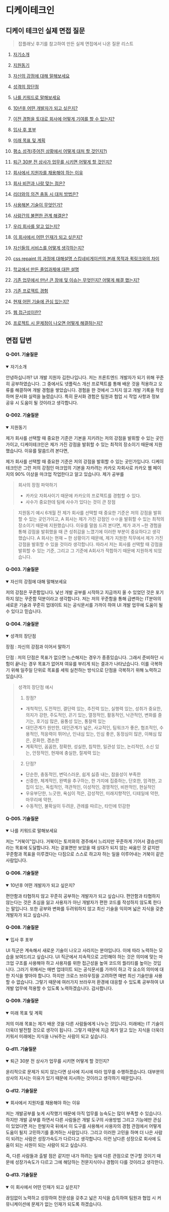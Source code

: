 # 디케이테크인  
## 디케이 테크인 실제 면접 질문 

> 잡플래닛 후기를 참고하여 만든 실제 면접에서 나온 질문 리스트 

1. [자기소개](#q-d01-기술질문)
1. [지원동기](#q-d02-기술질문)
1. [자신의 강점에 대해 말해보세요](#q-d03-기술질문)
1. [성격의 장단점](#q-d04-기술질문)
1. [나를 키워드로 말해보세요](#q-d05-기술질문)
1. [10년후 어떤 개발자가 되고 싶은지?](#q-d06-기술질문)
1. [이전 경험을 토대로 회사에 어떻게 기여를 할 수 있는지?](#q-d07-기술질문)
1. [입사 후 포부](#q-d08-기술질문)
1. [미래 목표 및 계획](#q-d09-기술질문)
1. [평소 성격(주어진 상황에서 어떻게 대처 할 것인지?)](#q-d10-기술질문)
1. [퇴근 30분 전 상사가 업무를 시키면 어떻게 할 것인지?](#q-d11-기술질문)
1. [회사에서 지원자를 채용해야 하는 이유](#q-d12-기술질문)
1. [회사 비전과 나랑 맞는 점은?](#q-d13-기술질문)
1. [리더와의 의견 충동 시 대처 방법은?](#q-d14-기술질문)
1. [사용해본 기술이 무엇인가?](#q-d15-기술질문)
1. [사람간의 불편한 관계 해결은?](#q-d16-기술질문)

1. [우리 회사를 알고 있는지?](#q-d17-기술질문)
1. [이 회사에서 어떤 인재가 되고 싶은지?](#q-d18-기술질문)
1. [자신들의 서비스를 어떻게 생각하는지?](#q-d19-기술질문)

1. [css repaint 의 과정에 대해설명 스킵네비게이션의 본래 목적과 퀵링크와의 차이](#q-d20-기술질문)
1. [학교에서 만든 졸업과제애 대한 설명](#q-d21-기술질문)
1. [기존 업무에서 만난 큰 장애 및 이슈는 무엇인지? 어떻게 해결 했는지?](#q-d22-기술질문)
1. [기존 프로젝트 경험](#q-d23-기술질문)
1. [현재 어떤 기술에 관심 있는지?](#q-d24-기술질문)
1. [웹 접근성이란?](#q-d25-기술질문)
1. [프로젝트 시 문제점이 나오면 어떻게 해결하는지?](#q-d26-기술질문)

## 면접 답변 

#### Q-D01. 기술질문 
<details open>
  <summary>자기소개</summary>

  안녕하십니까? UI 개발 지원자 김한나입니다.
  저는 프론트엔드 개발자가 되기 위해 꾸준히 공부하였습니다.
  그 중에서도 넷플릭스 개선 프로젝트를 통해 배운 것을 적용하고 오류를 해결하며 개발 경험을 쌓았습니다. 경험을 한 것에서 그치지 않고 개발 기록을 작성하며 문서화 실력을 늘렸습니다. 특히 문서화 경험은 팀원과 협업 시 작업 사항과 정보 공유 시 도움이 될 것이라고 생각합니다. 

</details>

#### Q-D02. 기술질문 
<details open>
  <summary>지원동기</summary>

  제가 회사를 선택할 때 중요한 기준은 기본을 지키려는 저의 강점을 발휘할 수 있는 곳인가이고, 디케이테크인은 제가 가진 강점을 발휘할 수 있는 최적의 장소이기 때문에 지원했습니다. 
  이유를 말씀드려 본다면, 

  제가 회사를 선택할 때 중요한 기준은  저의 강점을 발휘할 수 있는 곳인가입니다. 디케이테크인은 그런 저의 강점인 마크업의 기본을 자카려는 카카오 자회사로 카카오 웹 페이지의 90% 이상을 마크업 작업한다고 알고 있습니다. 제가 공부를 

  > 회사의 장점 파악하기 
  > - 카카오 자회사이기 때문에 카카오의 프로젝트를 경험할 수 있다. 
  > - 사수가 중요한데 팀에 사수가 있다는 것이 큰 장점 

  > 지원동기 예시 
  > 6개월 전 제가 회사를 선택할 때 중요한 기준은 저의 강점을 발휘할 수 있는 곳인가이고, A 회사는 제가 가진 강점인 ㅇㅇ을 발휘할 수 있는 최적의 장소이기 때문에 지원했습니다. 
  > 이유를 말씀 드려 본다면, 제가 과거 ~한 경험을 통해 강점을 발휘했을 때 큰 성취감을 느꼈기에 이러한 부분이 중요하다고 생각했습니다. A 회사는 현재 ~ 한 상황이기 때문에, 제가 지원한 직무에서 제가 가진 강점을 발휘할 수 있을 것이라 생각합니다. 따라서 저는 회사를 선택할 때 강점을 발휘할 수 있는 기준, 그리고 그 기준에 A회사가 적합하기 때문에 지원하게 되었습니다.

</details>

#### Q-D03. 기술질문 
<details open>
  <summary>자신의 강점에 대해 말해보세요</summary>

  저의 강점은 꾸준함입니다. 낯선 개발 공부를 시작하고 지금까지 올 수 있었던 것은 포기하지 않는 꾸준함 덕분이라고 생각합니다. 저는 저의 꾸준함을 통해 급변하는 IT분야의 새로운 기술과 꾸준히 업데이트 되는 공식문서를 가까이 하여 UI 개발 업무에 도움이 될 수 있다고 믿습니다. 

</details>

#### Q-D04. 기술질문 
<details open>
  <summary>성격의 장단점</summary>

  장점 : 자신의 강점과 이어서 말하기 

  단점 : 저의 단점은 목표가 없으면 느슨해지는 경우가 종종있습니다. 그래서 준비하던 시험이 끝나는 경우 목표가 없어져 여유를 부리게 되는 결과가 나타났습니다. 이를 극복하기 위해 일주일 단위로 목표를 세워 실천하는 방식으로 단점을 극복하기 위해 노력하고 있습니다. 

  > 성격의 장단점 예시
  > 1. 장점?
  > - 개척적인, 도전적인, 결단력 있는, 추진력 있는, 실행력 있는, 성취가 중요한, 의지가 강한, 주도적인, 끈기 있는, 열정적인, 활동적인, 낙관적인, 변화를 즐기는, 호기심 많은, 융통성 있는, 통찰력 있는
  > - 대인관계가 원만한, 대인관계가 넓은, 사교적인, 팀워크가 좋은, 협조적인, 수용적인, 적응력이 뛰어난, 인내심 있는, 인심 좋은, 동정심이 많은, 이해심 많은, 온화한, 겸손한
  > - 계획적인, 꼼꼼한, 정확한, 성실한, 침착한, 일관성 있는, 논리적인, 소신 있는, 안정적인, 현재에 충실한, 절제력 있는

  > 2. 단점?
  > - 단순한, 충동적인, 변덕스러운, 쉽게 싫증 내는, 참을성이 부족한
  > - 신중한, 체계적인, 완벽을 추구하는, 한 가지에 집중하는, 단호한, 엄격한, 고집이 있는, 독립적인, 객관적인, 이성적인, 경쟁적인, 비판적인, 현실적인
  > - 우유부단한, 느긋한, 욕심이 적은, 감성적인, 미래지향적인, 디테일에 약한, 마무리에 약한, 
  > - 수동적인, 불확실이 두려운, 관례를 따르는, 타인에 민감한

</details>

#### Q-D05. 기술질문 
<details open>
  <summary>나를 키워드로 말해보세요</summary>

  저는 "거북이"입니다. 거북이는 토끼와의 경주에서 느리지만 꾸준하게 기어서 결승선이라는 목표에 도달합니다. 저는 겉표면만 보았을 때 상대가 되지 않는 싸움인 것 같지만 꾸준함과 목표을 이루겠다는 다짐으로 스스로 하고자 하는 일을 이루어내는 거북이 같은 사람입니다. 

</details>

#### Q-D06. 기술질문 
<details open>
  <summary>10년후 어떤 개발자가 되고 싶은지?</summary>

  편안함과 타협하지 않고 꾸준히 공부하는 개발자가 되고 싶습니다. 편안함과 타협하지 않는다는 것은 초심을 잃고 사용자가 아닌 개발자가 편한 코드를 작성하지 않도록 한다는 말입니다. 
  또한 공부와 변화를 두려워하지 않고 최신 기술을 익히며 넓은 지식을 갖춘 개발자가 되고 싶습니다. 

</details>

#### Q-D08. 기술질문 
<details open>
  <summary>입사 후 포부</summary>

  UI 직군은 계속해서 새로운 기술이 나오고 사라지는 분야입니다. 이에 따라 노력하는 모습을 보여드리고 싶습니다. 
  UI 직군에서 지속적으로 고민해야 하는 것은 의미에 맞는 마크업 구조를 사용해야 하고 사용자를 위한 접근성을 높여 코드의 퀄리티를 높이는 것입니다. 
  그러기 위해서는 매번 업데이트 되는 공식문서를 가까이 하고 각 요소의 의미에 대한 지식을 쌓아야 합니다. 하지만 크로스 브라우징을 고려하면 매번 최신 기술만을 사용할 수 없습니다. 그렇기 때문에 여러가지 브라우저 환경에 대응할 수 있도록 공부하여 UI개발 업무에 적용할 수 있도록 노력하겠습니다. 감사합니다. 

</details>

#### Q-D09. 기술질문 
<details open>
  <summary>미래 목표 및 계획</summary>

  저의 미래 목표는 제가 배운 것을 다른 사람들에게 나누는 것입니다. 미래에는 IT 기술이 더욱더 발전할 것으로 생각이 됩니다. 그렇기 때문에 지금 제가 알고 있는 지식을 더욱더 키워서 미래에는 지식을 나눠주는 사람이 되고 싶습니다. 

</details>

#### Q-d11. 기술질문 
<details open>
  <summary>퇴근 30분 전 상사가 업무를 시키면 어떻게 할 것인지?</summary>

  윤리적으로 문제가 되지 않는다면 상사에 지시에 따라 업무를 수행하겠습니다. 대부분의 상사의 지시는 이유가 있기 때문에 지시하는 것이라고 생각하기 때문입니다. 

</details>

#### Q-d12. 기술질문 
<details open>
  <summary>회사에서 지원자를 채용해야 하는 이유</summary>

  저는 개발공부를 늦게 시작했기 때문에 아직 업무를 능숙도는 많이 부족할 수 있습니다. 하지만 개발 공부를 하면서 다른 사람들은 개발 도구의 사용방법 그리고 기능에만 관심이 있었다면 저는 한발자국 뒤에서 이 도구를 사용해서 사용자의 경험 관점에서 어떻게 도움이 될지 고민하기를 즐겨하는 사람입니다. 그리고 이러한 고민을 하며 더 나은 사람이 되려는 사람은 성장가속도가 다르다고 생각합니다. 이런 남다른 성장으로 회사에 도움이 되는 사원이 되는 사람이 되고 싶습니다. 

  즉, 다른 사람들과 출발 점은 같지만 내가 하려는 일에 다른 관점으로 연구할 것이기 때문에 성장가속도가 다르고 그에 해당하는 전문지식이나 경험이 다를 것이라고 생각한다. 

</details>

#### Q-d13. 기술질문 
<details open>
  <summary>이 회사에서 어떤 인재가 되고 싶은지?</summary>

  끊임없이 노력하고 성장하여 전문성을 갖추고 넓은 지식을 습득하여 팀원과 협업 시 커뮤니케이션에 문제가 없는 인재가 되도록 하겠습니다. 

</details>

